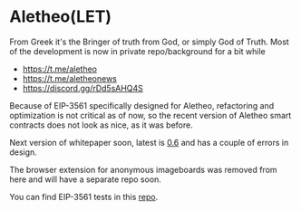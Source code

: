 # Aletheo(LET)

From Greek it's the Bringer of truth from God, or simply God of Truth. Most of the development is now in private repo/background for a bit while

- https://t.me/aletheo
- https://t.me/aletheonews
- https://discord.gg/rDd5sAHQ4S

Because of EIP-3561 specifically designed for Aletheo, refactoring and optimization is not critical as of now, so the recent version of Aletheo smart contracts does not look as nice, as it was before.

Next version of whitepaper soon, latest is [0.6](https://github.com/SamPorter1984/Aletheo/blob/main/papers/Aletheo%20Whitepaper%200.6.pdf) and has a couple of errors in design.

The browser extension for anonymous imageboards was removed from here and will have a separate repo soon.

You can find EIP-3561 tests in this [repo](https://github.com/SamPorter1984/EIP-3561-tests).
